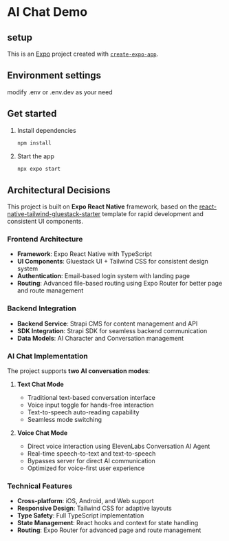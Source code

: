 # AI Chat Demo

## setup
This is an [Expo](https://expo.dev) project created with [`create-expo-app`](https://www.npmjs.com/package/create-expo-app).

## Environment settings
modify .env or .env.dev as your need

## Get started

1. Install dependencies

   ```bash
   npm install
   ```

2. Start the app

   ```bash
   npx expo start
   ```

## Architectural Decisions

This project is built on **Expo React Native** framework, based on the [react-native-tailwind-gluestack-starter](https://github.com/eriker75/react-native-tailwind-gluestack-starter) template for rapid development and consistent UI components.

### Frontend Architecture

- **Framework**: Expo React Native with TypeScript
- **UI Components**: Gluestack UI + Tailwind CSS for consistent design system
- **Authentication**: Email-based login system with landing page
- **Routing**: Advanced file-based routing using Expo Router for better page and route management

### Backend Integration

- **Backend Service**: Strapi CMS for content management and API
- **SDK Integration**: Strapi SDK for seamless backend communication
- **Data Models**: AI Character and Conversation management

### AI Chat Implementation

The project supports **two AI conversation modes**:

1. **Text Chat Mode**
   - Traditional text-based conversation interface
   - Voice input toggle for hands-free interaction
   - Text-to-speech auto-reading capability
   - Seamless mode switching

2. **Voice Chat Mode**
   - Direct voice interaction using ElevenLabs Conversation AI Agent
   - Real-time speech-to-text and text-to-speech
   - Bypasses server for direct AI communication
   - Optimized for voice-first user experience

### Technical Features

- **Cross-platform**: iOS, Android, and Web support
- **Responsive Design**: Tailwind CSS for adaptive layouts
- **Type Safety**: Full TypeScript implementation
- **State Management**: React hooks and context for state handling
- **Routing**: Expo Router for advanced page and route management




